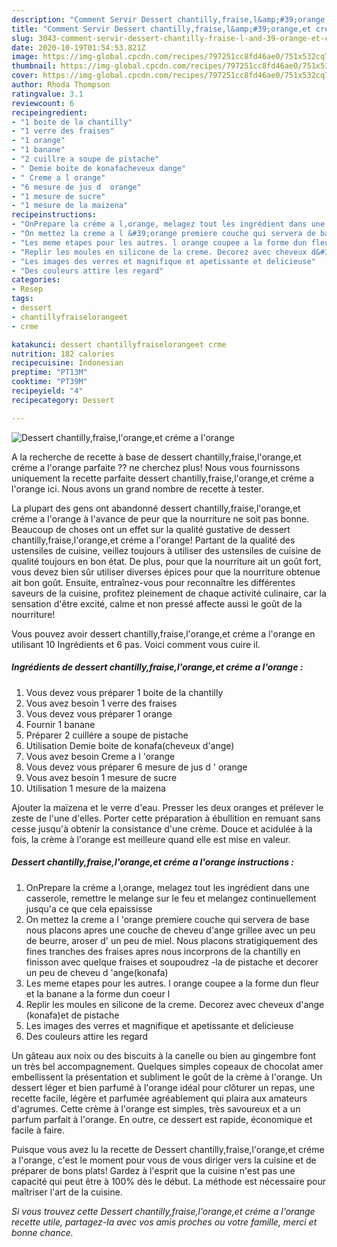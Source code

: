 ```yaml
---
description: "Comment Servir Dessert chantilly,fraise,l&amp;#39;orange,et créme a l&amp;#39;orange"
title: "Comment Servir Dessert chantilly,fraise,l&amp;#39;orange,et créme a l&amp;#39;orange"
slug: 3043-comment-servir-dessert-chantilly-fraise-l-and-39-orange-et-creme-a-l-and-39-orange
date: 2020-10-19T01:54:53.821Z
image: https://img-global.cpcdn.com/recipes/797251cc8fd46ae0/751x532cq70/dessert-chantillyfraiselorangeet-creme-a-lorange-photo-principale-de-la-recette.jpg
thumbnail: https://img-global.cpcdn.com/recipes/797251cc8fd46ae0/751x532cq70/dessert-chantillyfraiselorangeet-creme-a-lorange-photo-principale-de-la-recette.jpg
cover: https://img-global.cpcdn.com/recipes/797251cc8fd46ae0/751x532cq70/dessert-chantillyfraiselorangeet-creme-a-lorange-photo-principale-de-la-recette.jpg
author: Rhoda Thompson
ratingvalue: 3.1
reviewcount: 6
recipeingredient:
- "1 boite de la chantilly"
- "1 verre des fraises"
- "1 orange"
- "1 banane"
- "2 cuillre a soupe de pistache"
- " Demie boite de konafacheveux dange"
- " Creme a l orange"
- "6 mesure de jus d  orange"
- "1 mesure de sucre"
- "1 mesure de la maizena"
recipeinstructions:
- "OnPrepare la créme a l,orange, melagez tout les ingrédient dans une casserole, remettre le melange sur le feu et melangez continuellement jusqu&#39;a ce que cela epaississe"
- "On mettez la creme a l &#39;orange premiere couche qui servera de base nous placons apres une couche de cheveu d&#39;ange grillee avec un peu de beurre, aroser d&#39; un peu de miel. Nous placons stratigiquement des fines tranches des fraises apres nous incorprons de la chantilly en finisson avec quelque fraises et soupoudrez -la de pistache et decorer un peu de cheveu d &#39;ange(konafa)"
- "Les meme etapes pour les autres. l orange coupee a la forme dun fleur et la banane a la forme dun coeur l"
- "Replir les moules en silicone de la creme. Decorez avec cheveux d&#39;ange (konafa)et de pistache"
- "Les images des verres et magnifique et apetissante et delicieuse"
- "Des couleurs attire les regard"
categories:
- Resep
tags:
- dessert
- chantillyfraiselorangeet
- crme

katakunci: dessert chantillyfraiselorangeet crme 
nutrition: 182 calories
recipecuisine: Indonesian
preptime: "PT13M"
cooktime: "PT39M"
recipeyield: "4"
recipecategory: Dessert

---
```



![Dessert chantilly,fraise,l&#39;orange,et créme a l&#39;orange](https://img-global.cpcdn.com/recipes/797251cc8fd46ae0/751x532cq70/dessert-chantillyfraiselorangeet-creme-a-lorange-photo-principale-de-la-recette.jpg)

A la recherche de recette à base de dessert chantilly,fraise,l&#39;orange,et créme a l&#39;orange parfaite ?? ne cherchez plus! Nous vous fournissons uniquement la recette parfaite dessert chantilly,fraise,l&#39;orange,et créme a l&#39;orange ici. Nous avons un grand nombre de recette à tester.

La plupart des gens ont abandonné dessert chantilly,fraise,l&#39;orange,et créme a l&#39;orange à l'avance de peur que la nourriture ne soit pas bonne. Beaucoup de choses ont un effet sur la qualité gustative de dessert chantilly,fraise,l&#39;orange,et créme a l&#39;orange! Partant de la qualité des ustensiles de cuisine, veillez toujours à utiliser des ustensiles de cuisine de qualité toujours en bon état. De plus, pour que la nourriture ait un goût fort, vous devez bien sûr utiliser diverses épices pour que la nourriture obtenue ait bon goût. Ensuite, entraînez-vous pour reconnaître les différentes saveurs de la cuisine, profitez pleinement de chaque activité culinaire, car la sensation d'être excité, calme et non pressé affecte aussi le goût de la nourriture!

<!--inarticleads1-->

Vous pouvez avoir dessert chantilly,fraise,l&#39;orange,et créme a l&#39;orange en utilisant 10 Ingrédients et 6 pas. Voici comment vous cuire il.

##### Ingrédients de dessert chantilly,fraise,l&#39;orange,et créme a l&#39;orange :

1. Vous devez vous préparer 1 boite de la chantilly
1. Vous avez besoin 1 verre des fraises
1. Vous devez vous préparer 1 orange
1. Fournir 1 banane
1. Préparer 2 cuillére a soupe de pistache
1. Utilisation  Demie boite de konafa(cheveux d&#39;ange)
1. Vous avez besoin  Creme a l &#39;orange
1. Vous devez vous préparer 6 mesure de jus d &#39; orange
1. Vous avez besoin 1 mesure de sucre
1. Utilisation 1 mesure de la maizena


Ajouter la maïzena et le verre d&#39;eau. Presser les deux oranges et prélever le zeste de l&#39;une d&#39;elles. Porter cette préparation à ébullition en remuant sans cesse jusqu&#39;à obtenir la consistance d&#39;une crème. Douce et acidulée à la fois, la crème à l&#39;orange est meilleure quand elle est mise en valeur. 

<!--inarticleads2-->

##### Dessert chantilly,fraise,l&#39;orange,et créme a l&#39;orange instructions :

1. OnPrepare la créme a l,orange, melagez tout les ingrédient dans une casserole, remettre le melange sur le feu et melangez continuellement jusqu&#39;a ce que cela epaississe
1. On mettez la creme a l &#39;orange premiere couche qui servera de base nous placons apres une couche de cheveu d&#39;ange grillee avec un peu de beurre, aroser d&#39; un peu de miel. Nous placons stratigiquement des fines tranches des fraises apres nous incorprons de la chantilly en finisson avec quelque fraises et soupoudrez -la de pistache et decorer un peu de cheveu d &#39;ange(konafa)
1. Les meme etapes pour les autres. l orange coupee a la forme dun fleur et la banane a la forme dun coeur l
1. Replir les moules en silicone de la creme. Decorez avec cheveux d&#39;ange (konafa)et de pistache
1. Les images des verres et magnifique et apetissante et delicieuse
1. Des couleurs attire les regard


Un gâteau aux noix ou des biscuits à la canelle ou bien au gingembre font un très bel accompagnement. Quelques simples copeaux de chocolat amer embellissent la présentation et subliment le goût de la crème à l&#39;orange. Un dessert léger et bien parfumé à l&#39;orange idéal pour clôturer un repas, une recette facile, légère et parfumée agréablement qui plaira aux amateurs d&#39;agrumes. Cette crème à l&#39;orange est simples, très savoureux et a un parfum parfait à l&#39;orange. En outre, ce dessert est rapide, économique et facile à faire. 

<!--inarticleads1-->

<p>
Puisque vous avez lu la recette de Dessert chantilly,fraise,l&#39;orange,et créme a l&#39;orange, c'est le moment pour vous de vous diriger vers la cuisine et de préparer de bons plats! Gardez à l'esprit que la cuisine n'est pas une capacité qui peut être à 100% dès le début. La méthode est nécessaire pour maîtriser l'art de la cuisine.
</p>

<p>
<i>Si vous trouvez cette Dessert chantilly,fraise,l&#39;orange,et créme a l&#39;orange recette utile, partagez-la avec vos amis proches ou votre famille, merci et bonne chance.</i>
</p>

